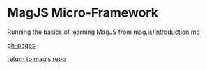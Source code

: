 # MagJS Micro-Framework

Running the basics of learning MagJS from [mag.js/introduction.md](https://github.com/magnumjs/mag.js/blob/master/examples/tutorials/introduction.md)

[gh-pages](shanegibney.github.io/magjs)

[return to magjs repo](https://github.com/shanegibney/magjs)
